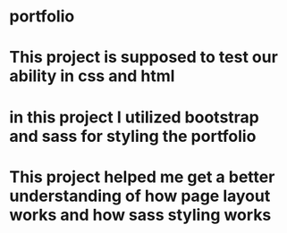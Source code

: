 # portfolio

# This project is supposed to test our ability in css and html 

# in this project I utilized bootstrap and sass for styling the portfolio 

# This project helped me get a better understanding of how page layout works and how sass styling works 
